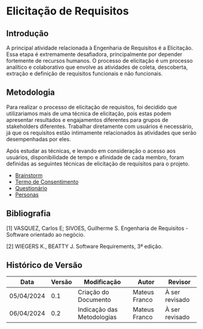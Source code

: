 # Elicitação de Requisitos

## Introdução

A principal atividade relacionada à Engenharia de Requisitos é a Elicitação. Essa etapa é extremamente desafiadora, principalmente por depender fortemente de recursos humanos. O processo de elicitação é um processo analítico e colaborativo que envolve as atividades de coleta, descoberta, extração e definição de requisitos funcionais e não funcionais.

## Metodologia

Para realizar o processo de elicitação de requisitos, foi decidido que utilizariamos mais de uma técnica de elicitação, pois estas podem apresentar resultados e engajamentos diferentes para grupos de stakeholders diferentes. Trabalhar diretamente com usuários é necessário, já que os requisitos estão intimamente relacionados às atividades que serão desempenhadas por eles.

Após estudar as técnicas, e levando em consideração o acesso aos usuários, disponibilidade de tempo e afinidade de cada membro, foram definidas as seguintes técnicas de elicitação de requisitos para o projeto.

- [Brainstorm]()
- [Termo de Consentimento](./Base/ElicitacaoRequisitos/TermoConsentimento.md)
- [Questionário](./Base/ElicitacaoRequisitos/Questionario.md)
- [Personas](./Base/ElicitacaoRequisitos/Personas.md)

## Bibliografia

[1] VASQUEZ, Carlos E; SIVOES, Guilherme S. Engenharia de Requisitos - Software orientado ao negócio.

[2] WIEGERS K., BEATTY J. Software Requirements, 3ª edição.

## Histórico de Versão

| Data       | Versão | Modificação      | Autor      | Revisor |
|------------|--------|------------------|------------|---------|
| 05/04/2024 | 0.1    | Criação do Documento | Mateus Franco | À ser revisado  |
| 06/04/2024 | 0.2    | Indicação das Metodologias | Mateus Franco | À ser revisado  |
